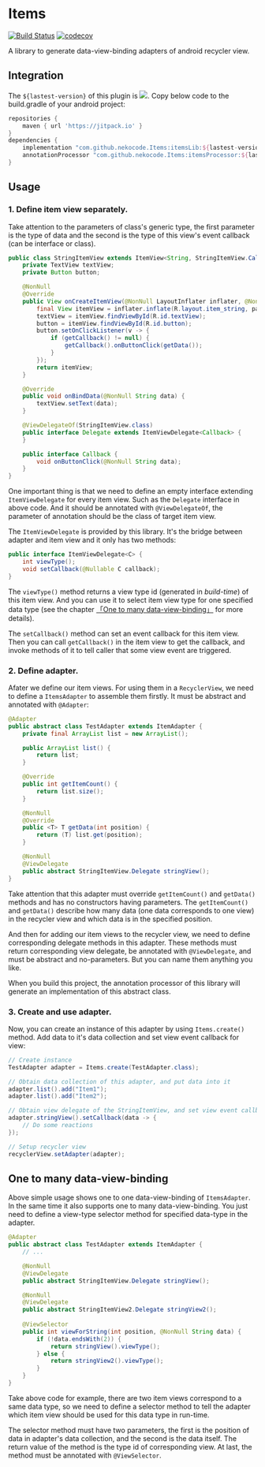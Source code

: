 # Items
[![Build Status](https://travis-ci.com/nekocode/Items.svg?branch=master)](https://travis-ci.com/nekocode/Items) [![codecov](https://codecov.io/gh/nekocode/Items/branch/master/graph/badge.svg)](https://codecov.io/gh/nekocode/Items)

A library to generate data-view-binding adapters of android recycler view.

## Integration

The `${lastest-version}` of this plugin is [![](https://jitpack.io/v/nekocode/Items.svg)](https://jitpack.io/#nekocode/Items). Copy below code to the build.gradle of your android project:

```gradle
repositories {
    maven { url 'https://jitpack.io' }
}
dependencies {
    implementation "com.github.nekocode.Items:itemsLib:${lastest-version}"
    annotationProcessor "com.github.nekocode.Items:itemsProcessor:${lastest-version}"
}
```

## Usage

### 1. Define item view separately.

Take attention to the parameters of class's generic type, the first parameter is the type of data and the second is the type of this view's event callback (can be interface or class).

```java
public class StringItemView extends ItemView<String, StringItemView.Callback> {
    private TextView textView;
    private Button button;

    @NonNull
    @Override
    public View onCreateItemView(@NonNull LayoutInflater inflater, @NonNull ViewGroup parent) {
        final View itemView = inflater.inflate(R.layout.item_string, parent, false);
        textView = itemView.findViewById(R.id.textView);
        button = itemView.findViewById(R.id.button);
        button.setOnClickListener(v -> {
            if (getCallback() != null) {
                getCallback().onButtonClick(getData());
            }
        });
        return itemView;
    }

    @Override
    public void onBindData(@NonNull String data) {
        textView.setText(data);
    }

    @ViewDelegateOf(StringItemView.class)
    public interface Delegate extends ItemViewDelegate<Callback> {
    }

    public interface Callback {
        void onButtonClick(@NonNull String data);
    }
}
```

One important thing is that we need to define an empty interface extending `ItemViewDelegate` for every item view. Such as the `Delegate` interface in above code. And it should be annotated with `@ViewDelegateOf`, the parameter of annotation should be the class of target item view.

The `ItemViewDelegate` is provided by this library. It's the bridge between adapter and item view and it only has two methods:

```java
public interface ItemViewDelegate<C> {
    int viewType();
    void setCallback(@Nullable C callback);
}
```

The `viewType()` method returns a view type id (generated in *build-time*) of this item view. And you can use it to select item view type for one specified data type (see the chapter [「One to many data-view-binding」](#one-to-many-data-view-binding) for more details).

The `setCallback()` method can set an event callback for this item view. Then you can call `getCallback()` in the item view to get the callback, and invoke methods of it to tell caller that some view event are triggered.

### 2. Define adapter.

Afater we define our item views. For using them in a `RecyclerView`, we need to define a `ItemsAdapter` to assemble them firstly. It must be abstract and annotated with `@Adapter`:

```java
@Adapter
public abstract class TestAdapter extends ItemAdapter {
    private final ArrayList list = new ArrayList();

    public ArrayList list() {
        return list;
    }

    @Override
    public int getItemCount() {
        return list.size();
    }

    @NonNull
    @Override
    public <T> T getData(int position) {
        return (T) list.get(position);
    }

    @NonNull
    @ViewDelegate
    public abstract StringItemView.Delegate stringView();
}
```

Take attention that this adapter must override `getItemCount()` and `getData()` methods and has no constructors having parameters. The `getItemCount()` and `getData()` describe how many data (one data corresponds to one view) in the recycler view and which data is in the specified position.

And then for adding our item views to the recycler view, we need to define corresponding delegate methods in this adapter. These methods must return corresponding view delegate, be annotated with `@ViewDelegate`, and must be abstract and no-parameters. But you can name them anything you like.

When you build this project, the annotation processor of this library will generate an implementation of this abstract class.

### 3. Create and use adapter.

Now, you can create an instance of this adapter by using `Items.create()` method. Add data to it's data collection and set view event callback for view:

```java
// Create instance
TestAdapter adapter = Items.create(TestAdapter.class);

// Obtain data collection of this adapter, and put data into it
adapter.list().add("Item1");
adapter.list().add("Item2");

// Obtain view delegate of the StringItemView, and set view event callback for it
adapter.stringView().setCallback(data -> {
    // Do some reactions
});

// Setup recycler view
recyclerView.setAdapter(adapter);
```

## One to many data-view-binding

Above simple usage shows one to one data-view-binding of `ItemsAdapter`. In the same time it also supports one to many data-view-binding. You just need to define a view-type selector method for specified data-type in the adapter.

```java
@Adapter
public abstract class TestAdapter extends ItemAdapter {
    // ...

    @NonNull
    @ViewDelegate
    public abstract StringItemView.Delegate stringView();

    @NonNull
    @ViewDelegate
    public abstract StringItemView2.Delegate stringView2();
    
    @ViewSelector
    public int viewForString(int position, @NonNull String data) {
        if (!data.endsWith(2)) {
            return stringView().viewType();
        } else {
            return stringView2().viewType();
        }
    }
}
```

Take above code for example, there are two item views correspond to a same data type, so we need to define a selector method to tell the adapter which item view should be used for this data type in run-time.

The selector method must have two parameters, the first is the position of data in adapter's data collection, and the second is the data itself. The return value of the method is the type id of corresponding view. At last, the method must be annotated with `@ViewSelector`.
